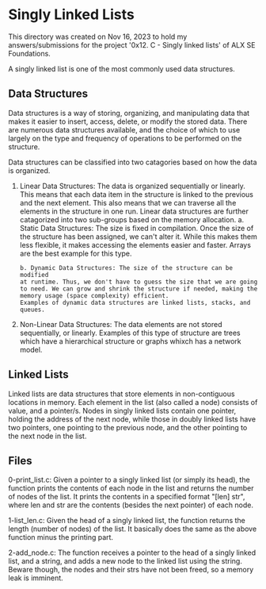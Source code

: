 <h1>Singly Linked Lists</h1>
This directory was created on Nov 16, 2023 to hold my answers/submissions for
the project '0x12. C - Singly linked lists' of ALX SE Foundations.

A singly linked list is one of the most commonly used data structures.

<h2>Data Structures</h2>
Data structures is a way of storing, organizing, and manipulating data that
makes it easier to insert, access, delete, or modify the stored data. There
are numerous data structures available, and the choice of which to use largely
on the type and frequency of operations to be performed on the structure.

Data structures can be classified into two catagories based on how the data is
organized.
1. Linear Data Structures: The data is organized sequentially or linearly. This
means that each data item in the structure is linked to the previous and the
next element. This also means that we can traverse all the elements in the
structure in one run. Linear data structures are further catagorized into two
sub-groups based on the memory allocation.
	   a. Static Data Structures: The size is fixed in compilation. Once
	   the size of the structure has been assigned, we can't alter it.
	   While this makes them less flexible, it makes accessing the elements
	   easier and faster.
	   Arrays are the best example for this type.

	   b. Dynamic Data Structures: The size of the structure can be modified
	   at runtime. Thus, we don't have to guess the size that we are going
	   to need. We can grow and shrink the structure if needed, making the
	   memory usage (space complexity) efficient.
	   Examples of dynamic data structures are linked lists, stacks, and
	   queues.

2. Non-Linear Data Structures: The data elements are not stored sequentially, or
linearly. Examples of this type of structure are trees which have a hierarchical
structure or graphs whixch has a network model.

<h2>Linked Lists</h2>
Linked lists are data structures that store elements in non-contiguous locations
in memory. Each element in the list (also called a node) consists of value, and
a pointer/s. Nodes in singly linked lists contain one pointer, holding the
address of the next node, while those in doubly linked lists have two pointers,
one pointing to the previous node, and the other pointing to the next node in
the list.

<h2>Files</h2>

0-print_list.c: Given a pointer to a singly linked list (or simply its head),
the function prints the contents of each node in the list and returns the
number of nodes of the list. It prints the contents in a specified format
"[len] str", where len and str are the contents (besides the next pointer) of
each node.

1-list_len.c: Given the head of a singly linked list, the function returns the
length (number of nodes) of the list. It basically does the same as the above
function minus the printing part.

2-add_node.c: The function receives a pointer to the head of a singly linked
list, and a string, and adds a new node to the linked list using the string.
Beware though, the nodes and their strs have not been freed, so a memory
leak is imminent.
